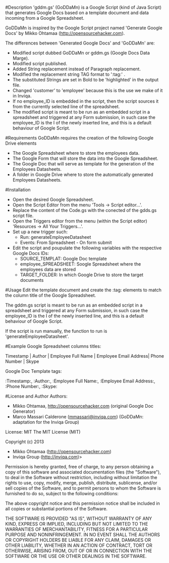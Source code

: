 #Description
'gddm.gs' (GoDDaMn) is a Google Script (kind of Java Script) that generates Google Docs based on a template document and data
incoming from a Google Spreadsheet.

GoDDaMn is inspired by the Google Script project named 'Generate Google Docs' by Mikko Ohtamaa (http://opensourcehacker.com).

The differences between 'Generated Google Docs' and 'GoDDaMn' are:
- Modified script dubbed GoDDaMn or gddm.gs (Google Docs Data Marge).
- Modified script published.
- Added String replacement instead of Paragraph replacement.
- Modified the replacement string TAG format to ':tag:' .
- The substituted Strings are set in Bold to be 'highlighted' in the output file.
- Changed 'customer' to 'employee' because this is the use we make of it in Inviqa.
- If no employee_ID is embedded in the script, then the script sources it from the currently selected line of the spreadsheet.
- The modified script is meant to be run as an embedded script in a spreadsheet and triggered at any Form submission, in such case the employee_ID is the I of the newly inserted line, and this is a default behaviour of Google Script.


#Requirements
GoDDaMn requires the creation of the following Google Drive elements
- The Google Spreadsheet where to store the employees data.
- The Google Form that will store the data into the Google Spreadsheet.
- The Google Doc that will serve as template for the generation of the Employees Datasheets.
- A folder in Google Drive where to store the automatically generated Employees Datasheets.

#Installation
* Open the desired Google Spreadsheet.
* Open the Script Editor from the menu 'Tools -> Script editor...'.
* Replace the content of the Code.gs with the conected of the gdds.gs script file.
* Open the Triggers editor from the menu (within the Script editor) 'Resources -> All Your Triggers...'.
* Set up a new trigger such:
  * Run: generateEmployeeDatasheet
  * Events: From Spreadsheet - On form submit
* Edit the script and poupulate the following variables with the respective Google Docs IDs:
  * SOURCE_TEMPLAT: Google Doc template
  * employee_SPREADSHEET: Soogle Spreadsheet where the employees data are stored
  * TARGET_FOLDER: In which Google Drive to store the target documents


#Usage
Edit the template document and create the :tag: elements to match the column title of the Google Spreadsheet.

The gddm.gs script is meant to be run as an embedded script in a spreadsheet and triggered at any Form submission, in such case the employee_ID is the I of the newly inserted line, and this is a default behaviour of Google Script.

If the script is run manually, the function to run is 'generateEmployeeDatasheet'.

#Example
Google Spreadsheet columns titles:

Timestamp | Author | Employee Full Name | Employee Email Address| Phone Number | Skype

Google Doc Template tags:

:Timestamp:, :Author:, :Employee Full Name:, :Employee Email Address:, :Phone Number:, :Skype:


#License and Author
Authors:
* Mikko Ohtamaa, http://opensourcehacker.com (original Google Doc Generator)
* Marco Massari Calderone (mmassari@inviqa.com) (GoDDaMn: adaptation for the Inviqa Group) 

License: MIT
The MIT License (MIT)

Copyright (c) 2013
* Mikko Ohtamaa (http://opensourcehacker.com)
* Inviqa Group (http://inviqa.com)>

Permission is hereby granted, free of charge, to any person obtaining a copy of this software and associated documentation files (the "Software"), to deal in the Software without restriction, including without limitation the rights to use, copy, modify, merge, publish, distribute, sublicense, and/or sell copies of the Software, and to permit persons to whom the Software is furnished to do so, subject to the following conditions:

The above copyright notice and this permission notice shall be included in all copies or substantial portions of the Software.

THE SOFTWARE IS PROVIDED "AS IS", WITHOUT WARRANTY OF ANY KIND, EXPRESS OR IMPLIED, INCLUDING BUT NOT LIMITED TO THE WARRANTIES OF MERCHANTABILITY, FITNESS FOR A PARTICULAR PURPOSE AND NONINFRINGEMENT. IN NO EVENT SHALL THE AUTHORS OR COPYRIGHT HOLDERS BE LIABLE FOR ANY CLAIM, DAMAGES OR OTHER LIABILITY, WHETHER IN AN ACTION OF CONTRACT, TORT OR OTHERWISE, ARISING FROM, OUT OF OR IN CONNECTION WITH THE SOFTWARE OR THE USE OR OTHER DEALINGS IN THE SOFTWARE.
